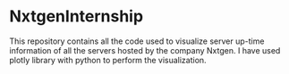 # NxtgenInternship
This repository contains all the code used to visualize server up-time information of all the servers hosted by the company Nxtgen. I have used plotly library with python to perform the visualization.
